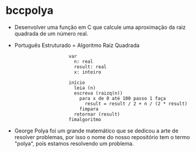 # bccpolya
- Desenvolver uma função em C que calcule uma aproximação da raiz quadrada de um número real.

- Português Estruturado = Algoritmo Raiz Quadrada

                          var
                            n: real
                            result: real
                            x: inteiro
                           
                          início
                            leia (n)
                            escreva (raizq(n))
                              para x de 0 até 100 passo 1 faça
                                result = result / 2 + n / (2 * result)
                              fimpara
                            retornar (result)
                          fimalgoritmo        
                        
- George Polya foi um grande matemático que se dedicou a arte de resolver problemas, por isso o nome do nosso repositório tem o termo "polya", pois estamos resolvendo um problema.
